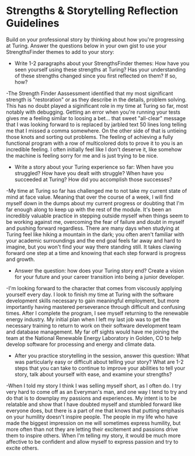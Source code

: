 # Strengths & Storytelling Reflection Guidelines

Build on your professional story by thinking about how you're progressing at Turing. Answer the questions below in your own gist to use your StrengthsFinder themes to add to your story:

* Write 1-2 paragraphs about your StrengthsFinder themes: How have you seen yourself using these strengths at Turing? Has your understanding of these strengths changed since you first reflected on them? If so, how?

-The Strength Finder Aassessment identified that my most significant strength is "restoration" or as they describe in the details, problem solving.  This has no doubt played a siginificant role in my time at Turing so far, most notably with debugging.  Getting an error when you're running your tests gives me a feeling similar to loosing a bet... that sweet "all-clear" message that I was looking forward to is replaced by jarbled text 50 lines long telling me that I missed a comma somewhere. On the other side of that is untieing those knots and sorting out problems.  The feeling of achieving a fully functional program with a row of multicolored dots to prove it to you is an incredible feeling.  I often initially feel like I don't deserve it, like somehow the machine is feeling sorry for me and is just trying to be nice.

* Write a story about your Turing experience so far: When have you struggled? How have you dealt with struggle? When have you succeeded at Turing? How did you accomplish those successes?

-My time at Turing so far has challenged me to not take my current state of mind at face value.  Meaning that over the course of a week, I will find myself down in the dumps about my current progress or doubting that I'm far enough along to keep up with the rest of the module.  It's been an incredibly valuable practice in stepping outside myself when
things seem to be working against me, overcoming the fear of failure and doubt in myself and pushing forward regardless.
There are many days when studying at Turing feel like hiking a mountain in the dark; you often aren't familiar with your academic surroundings and the end goal feels far away and hard to imagine, but you won't find your way there standing still. It takes clawing forward one step at a time and knowing that each step forward is progress and growth.

* Answer the question: how does your Turing story end? Create a vision for your future and your career transition into being a junior developer.

-I'm looking forward to the character that comes from viscously applying yourself every day. I look to finish my time at Turing with the software development skills necessary to gain meaningful employment, but more importantly having mastered perseverance through difficult and confusing times. After I complete the program, I see myself returning to the renewable energy industry.  My initial plan when I left my last job was to get the necessary training to return to work on their software development team and database management.  My far off sights would have me joining the team at the National Renewable Energy Laboratory in Golden, CO to help develop software for processing and energy and climate data.

* After you practice storytelling in the session, answer this question: What was particularly easy or difficult about telling your story? What are 1-2 steps that you can take to continue to improve your abilities to tell your story, talk about yourself with ease, and examine your strengths?

-When I told my story I think I was selling myself short, as I often do.  I try very hard to come off as an Everyman's man, and one way I tend to try and do that is to downplay my passions and experiences.  My intent is to be relatable and show that I have doubted myself and stumbled forward like everyone does, but there is a part of me that knows that putting emphasis on your humility doesn't inspire people.  The people in my life who have made the biggest impression on me will sometimes express humility, but more often than not they are letting their excitement and passions drive them to inspire others.  When I'm telling my story, it would be much more affective to be confident and allow myself to express passion and try to excite others.
